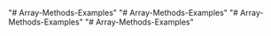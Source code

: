 "# Array-Methods-Examples" 
"# Array-Methods-Examples" 
"# Array-Methods-Examples" 
"# Array-Methods-Examples" 
